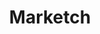 ---
title: Marketch
intro: Generates a HTML page where you can get measures, CSS styles and asset exports.
link: https://github.com/tudou527/marketch
tags:
- Open source
type: puzzle-piece
preview: resources/marketch.png
category: Sketch plugins
---